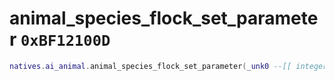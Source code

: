 # animal_species_flock_set_parameter `0xBF12100D`

```lua
natives.ai_animal.animal_species_flock_set_parameter(_unk0 --[[ integer ]], _unk1 --[[ integer ]], _unk2 --[[ integer ]], _unk3 --[[ integer ]], _unk4 --[[ integer ]])
```